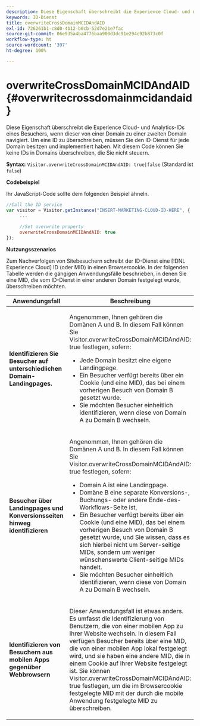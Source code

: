 ```yaml
---
description: Diese Eigenschaft überschreibt die Experience Cloud- und Analytics-IDs eines Besuchers, wenn dieser von einer Domain zu einer zweiten Domain navigiert. Um eine ID zu überschreiben, müssen Sie den ID-Dienst für jede Domain besitzen und implementiert haben. Mit diesem Code können Sie keine IDs in Domains überschreiben, die Sie nicht steuern.
keywords: ID-Dienst
title: overwriteCrossDomainMCIDAndAID
exl-id: 726261b1-c8d0-4b12-b0cb-52d7e21e7fac
source-git-commit: 06e935a4ba4776baa900d3dc91e294c92b873c0f
workflow-type: ht
source-wordcount: '397'
ht-degree: 100%

---
```


# overwriteCrossDomainMCIDAndAID{#overwritecrossdomainmcidandaid}

Diese Eigenschaft überschreibt die Experience Cloud- und Analytics-IDs eines Besuchers, wenn dieser von einer Domain zu einer zweiten Domain navigiert. Um eine ID zu überschreiben, müssen Sie den ID-Dienst für jede Domain besitzen und implementiert haben. Mit diesem Code können Sie keine IDs in Domains überschreiben, die Sie nicht steuern.

**Syntax:** `Visitor.overwriteCrossDomainMCIDAndAID: true|false` (Standard ist `false`)

**Codebeispiel**

Ihr JavaScript-Code sollte dem folgenden Beispiel ähneln.

```js
//Call the ID service 
var visitor = Visitor.getInstance("INSERT-MARKETING-CLOUD-ID-HERE", { 
     ... 
 
     //Set overwrite property 
     overwriteCrossDomainMCIDAndAID: true 
}); 
```

**Nutzungsszenarios**

Zum Nachverfolgen von Sitebesuchern schreibt der ID-Dienst eine [!DNL Experience Cloud] ID (oder MID) in einen Browsercookie. In der folgenden Tabelle werden die gängigen Anwendungsfälle beschrieben, in denen Sie eine MID, die vom ID-Dienst in einer anderen Domain festgelegt wurde, überschreiben möchten.

<table id="table_FC1AF6551D6646E0BF1C4FB7C1316EBB"> 
 <thead> 
  <tr> 
   <th colname="col1" class="entry"> Anwendungsfall </th> 
   <th colname="col2" class="entry"> Beschreibung </th> 
  </tr> 
 </thead>
 <tbody> 
  <tr> 
   <td colname="col1"> <p> <b>Identifizieren Sie Besucher auf unterschiedlichen Domain-Landingpages.</b> </p> </td> 
   <td colname="col2"> <p>Angenommen, Ihnen gehören die Domänen A und B. In diesem Fall können Sie <span class="codeph">Visitor.overwriteCrossDomainMCIDAndAID: true</span> festlegen, sofern: </p> <p> 
     <ul id="ul_FB4704BFE7134F1688E34BF1A36627B7"> 
      <li id="li_FF71FD1FB9DD4702B675A140FAD2B481">Jede Domain besitzt eine eigene Landingpage. </li> 
      <li id="li_78F75469D32D473B93148B46D35E67F1">Ein Besucher verfügt bereits über ein Cookie (und eine MID), das bei einem vorherigen Besuch von Domain B gesetzt wurde. </li> 
      <li id="li_305CE5138EEB43D3BF9CE38D1E7FFA04">Sie möchten Besucher einheitlich identifizieren, wenn diese von Domain A zu Domain B wechseln. </li> 
     </ul> </p> </td> 
  </tr> 
  <tr> 
   <td colname="col1"> <p> <b>Besucher über Landingpages und Konversionsseiten hinweg identifizieren</b> </p> </td> 
   <td colname="col2"> <p>Angenommen, Ihnen gehören die Domänen A und B. In diesem Fall können Sie <span class="codeph">Visitor.overwriteCrossDomainMCIDAndAID: true</span> festlegen, sofern: </p> 
    <ul id="ul_7BEBFD523A2F47AFB6963536E43692D0"> 
     <li id="li_71586080489340E2A6C0B263F231E3DE">Domain A ist eine Landingpage. </li> 
     <li id="li_4E3D3CB380EE4F1BAC4CD752194AE8DE">Domäne B eine separate Konversions-, Buchungs- oder andere Ende-des-Workflows-Seite ist, </li> 
     <li id="li_FB393B16CFAC4D2D9B2328EBA4573C1A">Ein Besucher verfügt bereits über ein Cookie (und eine MID), das bei einem vorherigen Besuch von Domain B gesetzt wurde, und Sie wissen, dass es sich hierbei nicht um Server-seitige MIDs, sondern um weniger wünschenswerte Client-seitige MIDs handelt. </li> 
     <li id="li_36FC138530A4476A995C0F9FD73C41DE">Sie möchten Besucher einheitlich identifizieren, wenn diese von Domain A zu Domain B wechseln. </li> 
    </ul> </td> 
  </tr> 
  <tr> 
   <td colname="col1"> <p> <b>Identifizieren von Besuchern aus mobilen Apps gegenüber Webbrowsern</b> </p> </td> 
   <td colname="col2"> <p>Dieser Anwendungsfall ist etwas anders. Es umfasst die Identifizierung von Benutzern, die von einer mobilen App zu Ihrer Website wechseln. In diesem Fall verfügen Besucher bereits über eine MID, die von einer mobilen App lokal festgelegt wird, und sie haben eine andere MID, die in einem Cookie auf Ihrer Website festgelegt ist. Sie können <span class="codeph">Visitor.overwriteCrossDomainMCIDAndAID: true</span> festlegen, um die im Browsercookie festgelegte MID mit der durch die mobile Anwendung festgelegte MID zu überschreiben. </p> </td> 
  </tr> 
 </tbody> 
</table>
